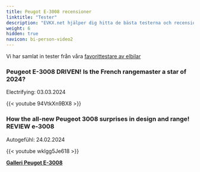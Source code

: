 ```yaml
---
title: Peugot E-3008 recensioner
linktitle: "Tester"
description: "EVKX.net hjälper dig hitta de bästa testerna och recensionerna av denna modell."
weight: 6
hidden: true
navicon: bi-person-video2
---
```

Vi har samlat in tester från våra [favorittestare av elbilar](../../../../../guides/evreviewers/)

<div class="container text-center shadow p-2 pe-4 mb-5 bg-body-tertiary rounded border">
<h3>Peugeot E-3008 DRIVEN! Is the French rangemaster a star of 2024?</h3>
<p>Electrifying: 03.03.2024</p>

{{< youtube 94VtkXn9BX8 >}}

</div>
<div class="container text-center shadow p-2 pe-4 mb-5 bg-body-tertiary rounded border">
<h3>How the all-new Peugeot 3008 surprises in design and range! REVIEW e-3008</h3>
<p>Autogefühl: 24.02.2024</p>

{{< youtube wklgg5Je618 >}}

</div>
<div class="mt-3 mb-3">
<a href="../gallery/" class="text-decoration-none text-black">
<strong><i class="bi-arrow-left"></i>Galleri  </strong>
</a>
<a href="../" class="text-decoration-none text-black float-end">
<strong>Peugot E-3008 <i class="bi-arrow-right"></i></strong>
</a>
</div>

